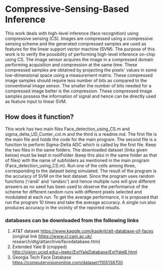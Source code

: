 # Compressive-Sensing-Based Inference
This work deals with high-level inference (face recognition) using compressive sensing (CS). Images are compressed using a compressive sensing scheme and the generated compressed samples are used as features for the linear support vector machine (SVM). The purpose of this work is to verify the possibility of performing high-level inference on-chip using CS. The image sensor acquires the image in a compressed domain performing acquisition and compression at the same time. These compressed samples are obtained by projecting the pixels' values in some low-dimensional space using a measurement matrix. These compressed image samples should require less number of bits as compared to the conventional image sensor. The smaller the number of bits needed for a compressed image better is the compression. These compressed image samples possess the information of signal and hence can be directly used as feature input to linear SVM.
## How does it function?
This work has two main files Face_detection_using_CS.m and sigma_delta_UD_Cunter_col.m and the third is a readme.md. The first file is the main file and holds the code for the main program. The second file is a function to perform Sigma-Delta ADC which is called by the first file. Keep the two files in the same folders. The downloaded dataset (links given below) must be kept in rootFolder (keep this also in the same folder as that of files) with the name of subfolders as mentioned in the main program (Face_detection_using_CS.m). Run one of the cells among three, corresponding to the dataset being simulated. The result of the program is the accuracy of SVM on the test dataset. Since the program uses random functions ('randi' and 'randsrc') and hence multiple runs will give different answers as no seed has been used to observe the performance of the scheme for different random runs with different pixels selected and modulated at each run. To get the average performance, it is proposed that run the program 10 times and take the average accuracy. A single run also produces accuracy in the vicinity of the reported results.
### databases can be downloaded from the following links
1. AT&T dataset https://www.kaggle.com/kasikrit/att-database-of-faces (original link https://www.cl.cam.ac.uk/
research/dtg/attarchive/facedatabase.htm)
2. Extended Yale B (cropped) http://vision.ucsd.edu/~leekc/ExtYaleDatabase/ExtYaleB.html
3. Georgia Tech Face Database https://computervisiononline.com/dataset/1105138700
